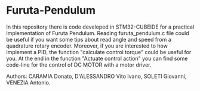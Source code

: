 # Furuta-Pendulum
In this repository there is code developed in STM32-CUBEIDE for a practical implementation of Furuta Pendulum.
Reading furuta_pendulum.c file could be useful if you want some tips about read angle and speed from a quadrature rotary encoder. Moreover, if you are interested to how implement a PID, the function "calculate control torque" could be useful for you. At the end in the function "Actuate control action" you can find some code-line for the control of DC MOTOR with a motor driver.

Authors: CARAMIA Donato, D'ALESSANDRO Vito Ivano, SOLETI Giovanni, VENEZIA Antonio.
